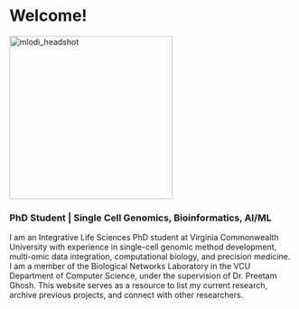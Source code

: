 # Welcome!

<img width="289" alt="mlodi_headshot" src="https://github.com/user-attachments/assets/e2b337a2-400d-4d94-b257-20fc9c26bff8">

### PhD Student | Single Cell Genomics, Bioinformatics, AI/ML



I am an Integrative Life Sciences PhD student at Virginia Commonwealth University with experience in single-cell genomic method development, multi-omic data integration, computational biology, and precision medicine. I am a member of the Biological Networks Laboratory in the VCU Department of Computer Science, under the supervision of Dr. Preetam Ghosh. This website serves as a resource to list my current research, archive previous projects, and connect with other researchers. 
